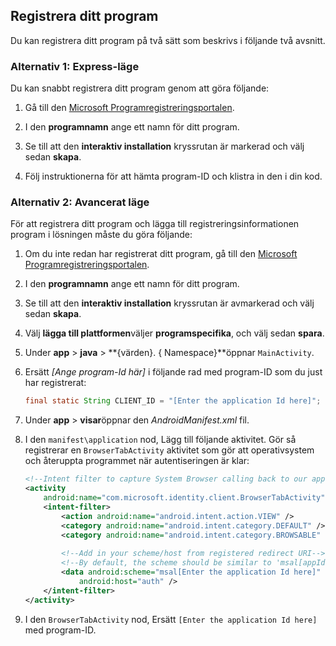 
## <a name="register-your-application"></a>Registrera ditt program
Du kan registrera ditt program på två sätt som beskrivs i följande två avsnitt.

### <a name="option-1-express-mode"></a>Alternativ 1: Express-läge
Du kan snabbt registrera ditt program genom att göra följande:
1. Gå till den [Microsoft Programregistreringsportalen](https://apps.dev.microsoft.com/portal/register-app?appType=mobileAndDesktopApp&appTech=android&step=configure).
2.  I den **programnamn** ange ett namn för ditt program.

3. Se till att den **interaktiv installation** kryssrutan är markerad och välj sedan **skapa**.

4. Följ instruktionerna för att hämta program-ID och klistra in den i din kod.

### <a name="option-2-advanced-mode"></a>Alternativ 2: Avancerat läge
För att registrera ditt program och lägga till registreringsinformationen program i lösningen måste du göra följande:
1. Om du inte redan har registrerat ditt program, gå till den [Microsoft Programregistreringsportalen](https://apps.dev.microsoft.com/portal/register-app).
2. I den **programnamn** ange ett namn för ditt program. 

3. Se till att den **interaktiv installation** kryssrutan är avmarkerad och välj sedan **skapa**.

4. Välj **lägga till plattformen**väljer **programspecifika**, och välj sedan **spara**.

5. Under **app** > **java** > **{värden}. { Namespace}**öppnar `MainActivity`. 

6.  Ersätt *[Ange program-Id här]* i följande rad med program-ID som du just har registrerat:

    ```java
    final static String CLIENT_ID = "[Enter the application Id here]";
    ```
<!-- Workaround for Docs conversion bug -->
7. Under **app** > **visar**öppnar den *AndroidManifest.xml* fil.

8. I den `manifest\application` nod, Lägg till följande aktivitet. Gör så registrerar en `BrowserTabActivity` aktivitet som gör att operativsystem och återuppta programmet när autentiseringen är klar:

    ```xml
    <!--Intent filter to capture System Browser calling back to our app after sign-in-->
    <activity
        android:name="com.microsoft.identity.client.BrowserTabActivity">
        <intent-filter>
            <action android:name="android.intent.action.VIEW" />
            <category android:name="android.intent.category.DEFAULT" />
            <category android:name="android.intent.category.BROWSABLE" />
            
            <!--Add in your scheme/host from registered redirect URI-->
            <!--By default, the scheme should be similar to 'msal[appId]' -->
            <data android:scheme="msal[Enter the application Id here]"
                android:host="auth" />
        </intent-filter>
    </activity>
    ```
<!-- Workaround for Docs conversion bug -->
9. I den `BrowserTabActivity` nod, Ersätt `[Enter the application Id here]` med program-ID.
